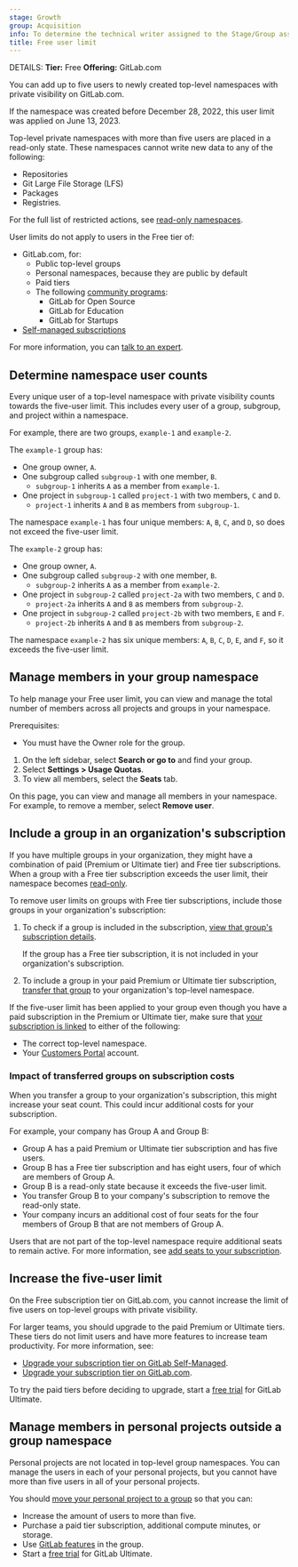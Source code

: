 ```yaml
---
stage: Growth
group: Acquisition
info: To determine the technical writer assigned to the Stage/Group associated with this page, see https://handbook.gitlab.com/handbook/product/ux/technical-writing/#assignments
title: Free user limit
---
```


DETAILS:
**Tier:** Free
**Offering:** GitLab.com

You can add up to five users to newly created top-level namespaces with
private visibility on GitLab.com.

If the namespace was created before December 28, 2022, this user limit was
applied on June 13, 2023.

Top-level private namespaces with more than five users are placed in a read-only
state. These namespaces cannot write new data to any of the following:

- Repositories
- Git Large File Storage (LFS)
- Packages
- Registries.

For the full list of restricted actions, see [read-only namespaces](read_only_namespaces.md).

User limits do not apply to users in the Free tier of:

- GitLab.com, for:
  - Public top-level groups
  - Personal namespaces, because they are public by default
  - Paid tiers
  - The following [community programs](https://about.gitlab.com/community/):
    - GitLab for Open Source
    - GitLab for Education
    - GitLab for Startups
- [Self-managed subscriptions](../subscriptions/self_managed/index.md)

For more information, you can [talk to an expert](https://page.gitlab.com/usage_limits_help.html).

## Determine namespace user counts

Every unique user of a top-level namespace with private visibility counts towards
the five-user limit. This includes every user of a group, subgroup, and project
within a namespace.

For example, there are two groups, `example-1` and `example-2`.

The `example-1` group has:

- One group owner, `A`.
- One subgroup called `subgroup-1` with one member, `B`.
  - `subgroup-1` inherits `A` as a member from `example-1`.
- One project in `subgroup-1` called `project-1` with two members, `C` and `D`.
  - `project-1` inherits `A` and `B` as members from `subgroup-1`.

The namespace `example-1` has four unique members: `A`, `B`, `C`, and `D`, so
does not exceed the five-user limit.

The `example-2` group has:

- One group owner, `A`.
- One subgroup called `subgroup-2` with one member, `B`.
  - `subgroup-2` inherits `A` as a member from `example-2`.
- One project in `subgroup-2` called `project-2a` with two members, `C` and `D`.
  - `project-2a` inherits `A` and `B` as members from `subgroup-2`.
- One project in `subgroup-2` called `project-2b` with two members, `E` and `F`.
  - `project-2b` inherits `A` and `B` as members from `subgroup-2`.

The namespace `example-2` has six unique members: `A`, `B`, `C`, `D`, `E`, and `F`,
so it exceeds the five-user limit.

## Manage members in your group namespace

To help manage your Free user limit,
you can view and manage the total number of members across all projects and groups
in your namespace.

Prerequisites:

- You must have the Owner role for the group.

1. On the left sidebar, select **Search or go to** and find your group.
1. Select **Settings > Usage Quotas**.
1. To view all members, select the **Seats** tab.

On this page, you can view and manage all members in your namespace. For example,
to remove a member, select **Remove user**.

## Include a group in an organization's subscription

If you have multiple groups in your organization, they might have a
combination of paid (Premium or Ultimate tier) and Free tier subscriptions.
When a group with a Free tier subscription exceeds the user limit, their
namespace becomes [read-only](read_only_namespaces.md).

To remove user limits on groups with Free tier subscriptions, include those groups
in your organization's subscription:

1. To check if a group is included in the subscription,
   [view that group's subscription details](../subscriptions/gitlab_com/index.md#view-gitlabcom-subscription).

   If the group has a Free tier subscription, it is not included in your organization's
   subscription.

1. To include a group in your paid Premium or Ultimate tier subscription,
   [transfer that group](group/manage.md#transfer-a-group) to your
   organization's top-level namespace.

If the five-user limit has been applied to your group even though you have
a paid subscription in the Premium or Ultimate tier, make sure that
[your subscription is linked](../subscriptions/gitlab_com/index.md#link-subscription-to-a-group)
to either of the following:

- The correct top-level namespace.
- Your [Customers Portal](../subscriptions/customers_portal.md) account.

### Impact of transferred groups on subscription costs

When you transfer a group to your organization's subscription, this might
increase your seat count. This could incur additional costs for your subscription.

For example, your company has Group A and Group B:

- Group A has a paid Premium or Ultimate tier subscription and has five users.
- Group B has a Free tier subscription and has eight users, four of which are
  members of Group A.
- Group B is a read-only state because it exceeds the five-user limit.
- You transfer Group B to your company's subscription to remove the read-only state.
- Your company incurs an additional cost of four seats for the
  four members of Group B that are not members of Group A.

Users that are not part of the top-level namespace require additional seats to
remain active. For more information, see
[add seats to your subscription](../subscriptions/gitlab_com/index.md#add-seats-to-subscription).

## Increase the five-user limit

On the Free subscription tier on GitLab.com, you cannot increase the limit of five users on
top-level groups with private visibility.

For larger teams, you should upgrade to the paid Premium or Ultimate tiers. These tiers
do not limit users and have more features to increase team productivity. For more
information, see:

- [Upgrade your subscription tier on GitLab Self-Managed](../subscriptions/self_managed/index.md#upgrade-your-subscription-tier).
- [Upgrade your subscription tier on GitLab.com](../subscriptions/gitlab_com/index.md#upgrade-subscription-tier).

To try the paid tiers before deciding to upgrade, start a
[free trial](https://gitlab.com/-/trial_registrations/new?glm_source=docs.gitlab.com/ee/user/free_user_limit.html)
for GitLab Ultimate.

## Manage members in personal projects outside a group namespace

Personal projects are not located in top-level group namespaces. You can manage
the users in each of your personal projects, but you cannot have more than five
users in all of your personal projects.

You should [move your personal project to a group](../tutorials/move_personal_project_to_group/index.md)
so that you can:

- Increase the amount of users to more than five.
- Purchase a paid tier subscription, additional compute minutes, or storage.
- Use [GitLab features](https://about.gitlab.com/pricing/feature-comparison/) in the group.
- Start a [free trial](https://gitlab.com/-/trial_registrations/new?glm_source=docs.gitlab.com/ee/user/free_user_limit.html) for GitLab Ultimate.
